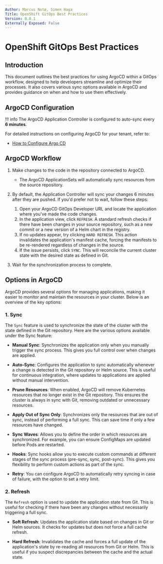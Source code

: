 ```yaml
---
Author: Marcus Notø, Simen Haga  
Title: OpenShift GitOps Best Practices  
Version: 0.0.1  
Externally Exposed: False
---
```


# OpenShift GitOps Best Practices

## Introduction
This document outlines the best practices for using ArgoCD within a GitOps workflow, designed to help developers streamline and optimize their processes. It also covers various sync options available in ArgoCD and provides guidance on when and how to use them effectively.

## ArgoCD Configuration

!!! info
    The ArgoCD Application Controller is configured to auto-sync every **6 minutes**. 

For detailed instructions on configuring ArgoCD for your tenant, refer to:

- [How to Configure Argo CD](../OpenShift%20Tenants/Tenant%20features/GitOps/argocd.md)

## ArgoCD Workflow

1. Make changes to the code in the repository connected to ArgoCD.
    - The ArgoCD ApplicationSets will automatically sync resources from the source repository.

2. By default, the Application Controller will sync your changes 6 minutes after they are pushed. If you'd prefer not to wait, follow these steps:
    1. Open your ArgoCD GitOps Developer URL and locate the application where you've made the code changes.
    2. In the application view, click `REFRESH`. A standard refresh checks if there have been changes in your source repository, such as a new commit or a new version of a Helm chart in the registry.
    3. If no updates appear, try clicking `HARD REFRESH`. This action invalidates the application's manifest cache, forcing the manifests to be re-rendered regardless of changes in the source.
    4. If the issue persists, click `SYNC`. This will reconcile the current cluster state with the desired state as defined in Git.

3. Wait for the synchronization process to complete.

## Options in ArgoCD

ArgoCD provides several options for managing applications, making it easier to monitor and maintain the resources in your cluster. Below is an overview of the key options:


### 1. **Sync**
   The `Sync` feature is used to synchronize the state of the cluster with the state defined in the Git repository. Here are the various options available under the Sync feature:

   - **Manual Sync**: Synchronizes the application only when you manually trigger the sync process. This gives you full control over when changes are applied.
   
   - **Auto-Sync**: Configures the application to sync automatically whenever a change is detected in the Git repository or Helm source. This is useful for continuous integration, where updates to applications are applied without manual intervention.

   - **Prune Resources**: When enabled, ArgoCD will remove Kubernetes resources that no longer exist in the Git repository. This ensures the cluster is always in sync with Git, removing outdated or unnecessary resources.

   - **Apply Out of Sync Only**: Synchronizes only the resources that are out of sync, instead of performing a full sync. This can save time if only a few resources have changed.

   - **Sync Waves**: Allows you to define the order in which resources are synchronized. For example, you can ensure ConfigMaps are updated before Pods are restarted.

   - **Hooks**: Sync hooks allow you to execute custom commands at different stages of the sync process (pre-sync, sync, post-sync). This gives you flexibility to perform custom actions as part of the sync.

   - **Retry**: You can configure ArgoCD to automatically retry syncing in case of failure, with the option to set a retry limit.

### 2. **Refresh**
   The `Refresh` option is used to update the application state from Git. This is useful for checking if there have been any changes without necessarily triggering a full sync.

   - **Soft Refresh**: Updates the application state based on changes in Git or Helm sources. It checks for updates but does not force a full cache refresh.

   - **Hard Refresh**: Invalidates the cache and forces a full update of the application's state by re-reading all resources from Git or Helm. This is useful if you suspect discrepancies between the cache and the actual state.
